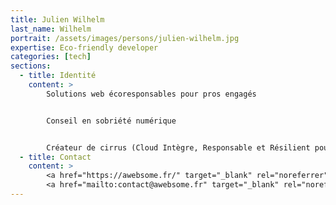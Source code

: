 ```yaml
---
title: Julien Wilhelm
last_name: Wilhelm
portrait: /assets/images/persons/julien-wilhelm.jpg
expertise: Eco-friendly developer
categories: [tech]
sections:
  - title: Identité
    content: >
        Solutions web écoresponsables pour pros engagés


        Conseil en sobriété numérique


        Créateur de cirrus (Cloud Intègre, Responsable et Résilient pour Utilisateurs Sagaces) & de WordsMatter, l'éditeur de blog ultra-efficient
  - title: Contact
    content: >
        <a href="https://awebsome.fr/" target="_blank" rel="noreferrer">Site</a> –
        <a href="mailto:contact@awebsome.fr" target="_blank" rel="noreferrer">Mail</a>
---
```

